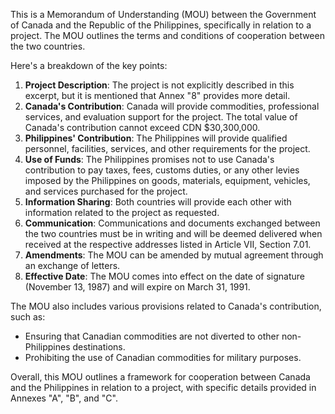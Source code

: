 This is a Memorandum of Understanding (MOU) between the Government of Canada and the Republic of the Philippines, specifically in relation to a project. The MOU outlines the terms and conditions of cooperation between the two countries.

Here's a breakdown of the key points:

1. **Project Description**: The project is not explicitly described in this excerpt, but it is mentioned that Annex "8" provides more detail.
2. **Canada's Contribution**: Canada will provide commodities, professional services, and evaluation support for the project. The total value of Canada's contribution cannot exceed CDN $30,300,000.
3. **Philippines' Contribution**: The Philippines will provide qualified personnel, facilities, services, and other requirements for the project.
4. **Use of Funds**: The Philippines promises not to use Canada's contribution to pay taxes, fees, customs duties, or any other levies imposed by the Philippines on goods, materials, equipment, vehicles, and services purchased for the project.
5. **Information Sharing**: Both countries will provide each other with information related to the project as requested.
6. **Communication**: Communications and documents exchanged between the two countries must be in writing and will be deemed delivered when received at the respective addresses listed in Article VII, Section 7.01.
7. **Amendments**: The MOU can be amended by mutual agreement through an exchange of letters.
8. **Effective Date**: The MOU comes into effect on the date of signature (November 13, 1987) and will expire on March 31, 1991.

The MOU also includes various provisions related to Canada's contribution, such as:

* Ensuring that Canadian commodities are not diverted to other non-Philippines destinations.
* Prohibiting the use of Canadian commodities for military purposes.

Overall, this MOU outlines a framework for cooperation between Canada and the Philippines in relation to a project, with specific details provided in Annexes "A", "B", and "C".